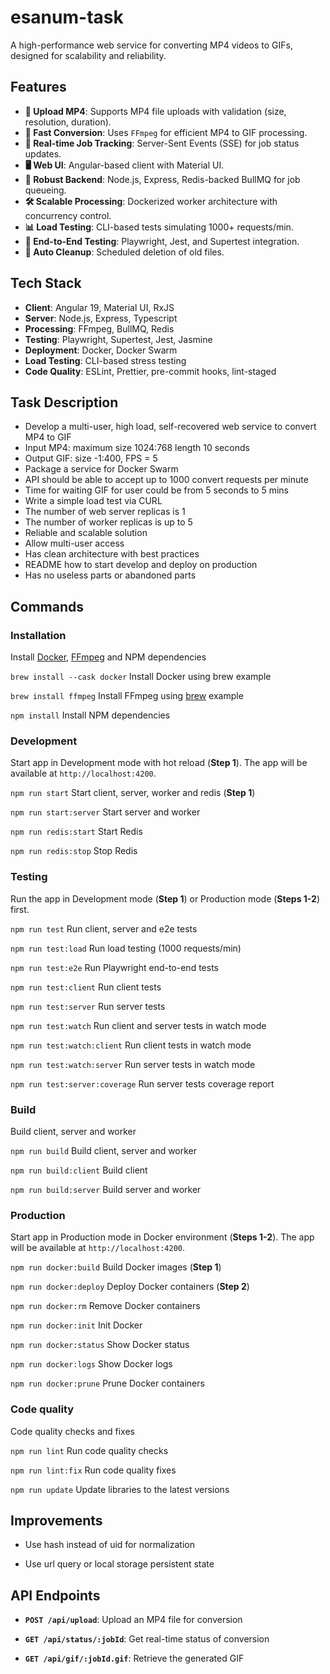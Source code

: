 # esanum-task

A high-performance web service for converting MP4 videos to GIFs, designed for scalability and reliability.

## Features
- **🎥 Upload MP4**: Supports MP4 file uploads with validation (size, resolution, duration).
- **🚀 Fast Conversion**: Uses `FFmpeg` for efficient MP4 to GIF processing.
- **📡 Real-time Job Tracking**: Server-Sent Events (SSE) for job status updates.
- **🖥️ Web UI**: Angular-based client with Material UI.
- **🔧 Robust Backend**: Node.js, Express, Redis-backed BullMQ for job queueing.
- **🛠️ Scalable Processing**: Dockerized worker architecture with concurrency control.
- **📊 Load Testing**: CLI-based tests simulating 1000+ requests/min.
- **🧪 End-to-End Testing**: Playwright, Jest, and Supertest integration.
- **🧹 Auto Cleanup**: Scheduled deletion of old files.

## Tech Stack
- **Client**: Angular 19, Material UI, RxJS
- **Server**: Node.js, Express, Typescript
- **Processing**: FFmpeg, BullMQ, Redis
- **Testing**: Playwright, Supertest, Jest, Jasmine
- **Deployment**: Docker, Docker Swarm
- **Load Testing**: CLI-based stress testing
- **Code Quality**: ESLint, Prettier, pre-commit hooks, lint-staged

## Task Description

- Develop a multi-user, high load, self-recovered web service to convert MP4
	 to GIF
- Input MP4: maximum size 1024:768 length 10 seconds
- Output GIF: size -1:400, FPS = 5
- Package a service for Docker Swarm
- API should be able to accept up to 1000 convert requests per minute
- Time for waiting GIF for user could be from 5 seconds to 5 mins
- Write a simple load test via CURL
- The number of web server replicas is 1
- The number of worker replicas is up to 5
- Reliable and scalable solution
- Allow multi-user access
- Has clean architecture with best practices
- README how to start develop and deploy on production
- Has no useless parts or abandoned parts

## Commands

### Installation

Install [Docker](https://docs.docker.com/get-docker/), [FFmpeg](https://ffmpeg.org/download.html) and NPM dependencies

`brew install --cask docker` Install Docker using brew example

`brew install ffmpeg` Install FFmpeg using [brew](https://brew.sh/) example

`npm install` Install NPM dependencies

### Development

Start app in Development mode with hot reload (**Step 1**).
The app will be available at `http://localhost:4200`.

`npm run start` Start client, server, worker and redis (**Step 1**)

`npm run start:server` Start server and worker

`npm run redis:start` Start Redis

`npm run redis:stop` Stop Redis

### Testing

Run the app in Development mode (**Step 1**) or Production mode (**Steps 1-2**) first.

`npm run test` Run client, server and e2e tests

`npm run test:load` Run load testing (1000 requests/min)

`npm run test:e2e` Run Playwright end-to-end tests

`npm run test:client` Run client tests

`npm run test:server` Run server tests

`npm run test:watch` Run client and server tests in watch mode

`npm run test:watch:client` Run client tests in watch mode

`npm run test:watch:server` Run server tests in watch mode

`npm run test:server:coverage` Run server tests coverage report

### Build

Build client, server and worker

`npm run build` Build client, server and worker

`npm run build:client` Build client

`npm run build:server` Build server and worker

### Production

Start app in Production mode in Docker environment (**Steps 1-2**).
The app will be available at `http://localhost:4200`.

`npm run docker:build` Build Docker images (**Step 1**)

`npm run docker:deploy` Deploy Docker containers (**Step 2**)

`npm run docker:rm` Remove Docker containers

`npm run docker:init` Init Docker

`npm run docker:status` Show Docker status

`npm run docker:logs` Show Docker logs

`npm run docker:prune` Prune Docker containers

### Code quality

Code quality checks and fixes

`npm run lint` Run code quality checks

`npm run lint:fix` Run code quality fixes

`npm run update` Update libraries to the latest versions

## Improvements

- Use hash instead of uid for normalization

- Use url query or local storage persistent state

## API Endpoints

- **`POST /api/upload`**: Upload an MP4 file for conversion

- **`GET /api/status/:jobId`**: Get real-time status of conversion

- **`GET /api/gif/:jobId.gif`**: Retrieve the generated GIF
